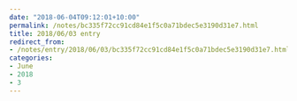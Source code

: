 ```yaml
---
date: "2018-06-04T09:12:01+10:00"
permalink: /notes/bc335f72cc91cd84e1f5c0a71bdec5e3190d31e7.html
title: 2018/06/03 entry
redirect_from:
- /notes/entry/2018/06/03/bc335f72cc91cd84e1f5c0a71bdec5e3190d31e7.html
categories:
- June
- 2018
- 3
---
```

